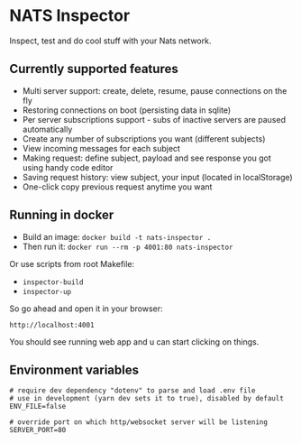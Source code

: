 # NATS Inspector

Inspect, test and do cool stuff with your Nats network.

## Currently supported features

- Multi server support: create, delete, resume, pause connections on the fly
- Restoring connections on boot (persisting data in sqlite)
- Per server subscriptions support - subs of inactive servers are paused automatically
- Create any number of subscriptions you want (different subjects)
- View incoming messages for each subject
- Making request: define subject, payload and see response you got using handy code editor
- Saving request history: view subject, your input (located in localStorage)
- One-click copy previous request anytime you want

## Running in docker

- Build an image: `docker build -t nats-inspector .`
- Then run it: `docker run --rm -p 4001:80 nats-inspector`

Or use scripts from root Makefile:

- `inspector-build`
- `inspector-up`

So go ahead and open it in your browser:

`http://localhost:4001`

You should see running web app and u can start clicking on things.

## Environment variables

```
# require dev dependency "dotenv" to parse and load .env file
# use in development (yarn dev sets it to true), disabled by default
ENV_FILE=false

# override port on which http/websocket server will be listening
SERVER_PORT=80
```
